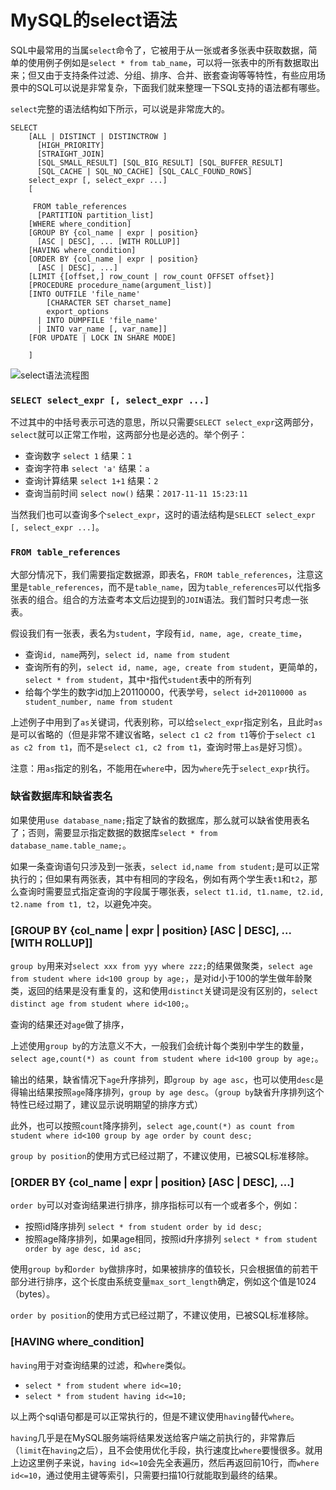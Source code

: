 # MySQL的select语法

SQL中最常用的当属`select`命令了，它被用于从一张或者多张表中获取数据，简单的使用例子例如是`select * from tab_name`，可以将一张表中的所有数据取出来；但又由于支持条件过滤、分组、排序、合并、嵌套查询等等特性，有些应用场景中的SQL可以说是非常复杂，下面我们就来整理一下SQL支持的语法都有哪些。

`select`完整的语法结构如下所示，可以说是非常庞大的。

```
SELECT
    [ALL | DISTINCT | DISTINCTROW ]
      [HIGH_PRIORITY]
      [STRAIGHT_JOIN]
      [SQL_SMALL_RESULT] [SQL_BIG_RESULT] [SQL_BUFFER_RESULT]
      [SQL_CACHE | SQL_NO_CACHE] [SQL_CALC_FOUND_ROWS]
    select_expr [, select_expr ...]
    [

     FROM table_references
      [PARTITION partition_list]
    [WHERE where_condition]
    [GROUP BY {col_name | expr | position}
      [ASC | DESC], ... [WITH ROLLUP]]
    [HAVING where_condition]
    [ORDER BY {col_name | expr | position}
      [ASC | DESC], ...]
    [LIMIT {[offset,] row_count | row_count OFFSET offset}]
    [PROCEDURE procedure_name(argument_list)]
    [INTO OUTFILE 'file_name'
        [CHARACTER SET charset_name]
        export_options
      | INTO DUMPFILE 'file_name'
      | INTO var_name [, var_name]]
    [FOR UPDATE | LOCK IN SHARE MODE]
    
    ]
```

![select语法流程图](http://mdimg.fabuler.cn/1711/p001.png)

### `SELECT select_expr [, select_expr ...]`

不过其中的中括号表示可选的意思，所以只需要`SELECT select_expr`这两部分，`select`就可以正常工作啦，这两部分也是必选的。举个例子：

- 查询数字 `select 1` 结果：`1`
- 查询字符串 `select 'a'` 结果：`a`
- 查询计算结果 `select 1+1` 结果：`2`
- 查询当前时间 `select now()` 结果：`2017-11-11 15:23:11`

当然我们也可以查询多个`select_expr`，这时的语法结构是`SELECT select_expr [, select_expr ...]`。

### `FROM table_references`

大部分情况下，我们需要指定数据源，即表名，`FROM table_references`，注意这里是`table_references`，而不是`table_name`，因为`table_references`可以代指多张表的组合。组合的方法查考本文后边提到的`JOIN`语法。我们暂时只考虑一张表。

假设我们有一张表，表名为`student`，字段有`id, name, age, create_time`，

- 查询`id, name`两列，`select id, name from student`
- 查询所有的列，`select id, name, age, create from student`，更简单的，`select * from student`，其中`*`指代`student`表中的所有列
- 给每个学生的数字id加上20110000，代表学号，`select id+20110000 as student_number, name from student`

上述例子中用到了`as`关键词，代表别称，可以给`select_expr`指定别名，且此时`as`是可以省略的（但是非常不建议省略，`select c1 c2 from t1`等价于`select c1 as c2 from t1`，而不是`select c1, c2 from t1`，查询时带上`as`是好习惯）。

注意：用`as`指定的别名，不能用在`where`中，因为`where`先于`select_expr`执行。

### 缺省数据库和缺省表名

如果使用`use database_name;`指定了缺省的数据库，那么就可以缺省使用表名了；否则，需要显示指定数据的数据库`select * from database_name.table_name;`。

如果一条查询语句只涉及到一张表，`select id,name from student;`是可以正常执行的；但如果有两张表，其中有相同的字段名，例如有两个学生表`t1`和`t2`，那么查询时需要显式指定查询的字段属于哪张表，`select t1.id, t1.name, t2.id, t2.name from t1, t2`，以避免冲突。

### [GROUP BY {col_name | expr | position} [ASC | DESC], ... [WITH ROLLUP]]

`group by`用来对`select xxx from yyy where zzz;`的结果做聚类，`select age from student where id<100 group by age;`，是对id小于100的学生做年龄聚类，返回的结果是没有重复的，这和使用`distinct`关键词是没有区别的，`select distinct age from student where id<100;`。

查询的结果还对`age`做了排序，

上述使用`group by`的方法意义不大，一般我们会统计每个类别中学生的数量，`select age,count(*) as count from student where id<100 group by age;`。

输出的结果，缺省情况下`age`升序排列，即`group by age asc`，也可以使用`desc`是得输出结果按照`age`降序排列，`group by age desc`。（`group by`缺省升序排列这个特性已经过期了，建议显示说明期望的排序方式）

此外，也可以按照`count`降序排列，`select age,count(*) as count from student where id<100 group by age order by count desc;`

`group by position`的使用方式已经过期了，不建议使用，已被SQL标准移除。

### [ORDER BY {col_name | expr | position} [ASC | DESC], ...]

`order by`可以对查询结果进行排序，排序指标可以有一个或者多个，例如：

- 按照id降序排列 `select * from student order by id desc;`
- 按照age降序排列，如果age相同，按照id升序排列 `select * from student order by age desc, id asc;`

使用`group by`和`order by`做排序时，如果被排序的值较长，只会根据值的前若干部分进行排序，这个长度由系统变量`max_sort_length`确定，例如这个值是1024（bytes）。

`order by position`的使用方式已经过期了，不建议使用，已被SQL标准移除。

### [HAVING where_condition]

`having`用于对查询结果的过滤，和`where`类似。

- `select * from student where id<=10;`
- `select * from student having id<=10;`

以上两个sql语句都是可以正常执行的，但是不建议使用`having`替代`where`。

`having`几乎是在MySQL服务端将结果发送给客户端之前执行的，非常靠后（`limit`在`having`之后），且不会使用优化手段，执行速度比`where`要慢很多。就用上边这里例子来说，`having id<=10`会先全表遍历，然后再返回前10行，而`where id<=10`，通过使用主键等索引，只需要扫描10行就能取到最终的结果。

